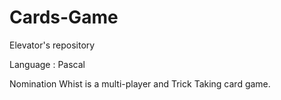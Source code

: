 # Cards-Game
Elevator's repository

Language : Pascal

Nomination Whist is a multi-player and Trick Taking card game.
